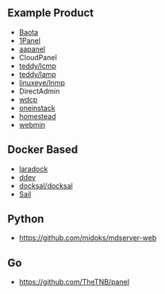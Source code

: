 ## Example Product
- [Baota](https://github.com/aaPanel/BaoTa)
- [1Panel](https://github.com/1Panel-dev/1Panel)
- [aapanel](https://github.com/aaPanel/aaPanel)
- CloudPanel
- [teddy/lcmp](https://github.com/teddysun/lcmp)
- [teddy/lamp](https://github.com/teddysun/lamp)
- [linuxeye/lnmp](https://github.com/linuxeye/lnmp)
- DirectAdmin
- [wdcp](https://www.wdcp.net/download.html)
- [oneinstack](https://github.com/oneinstack/oneinstack)
- [homestead](https://github.com/laravel/homestead)
- [webmin](https://github.com/webmin/webmin)

## Docker Based
- [laradock](https://github.com/laradock/laradock)
- [ddev](https://github.com/ddev/ddev)
- [docksal/docksal](https://github.com/docksal/docksal)
- [Sail](https://github.com/laravel/sail)

## Python
- https://github.com/midoks/mdserver-web

## Go
- https://github.com/TheTNB/panel